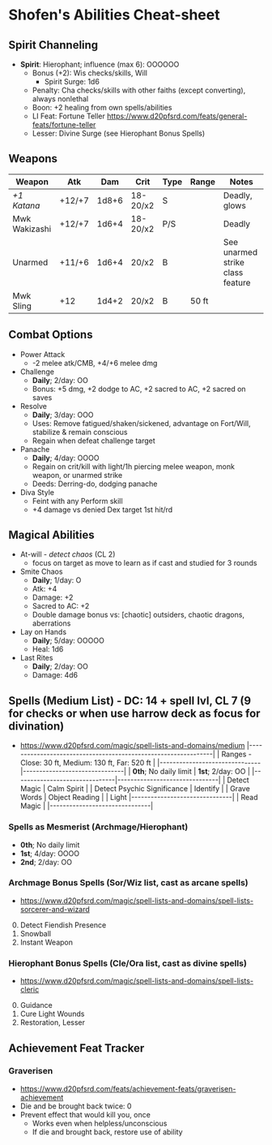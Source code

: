 # Shofen's Abilities Cheat-sheet
## Spirit Channeling
- **Spirit**: Hierophant; influence (max 6): OOOOOO
    - Bonus (+2): Wis checks/skills, Will
        - Spirit Surge: 1d6
    - Penalty: Cha checks/skills with other faiths (except converting), always nonlethal
    - Boon: +2 healing from own spells/abilities
    - LI Feat: Fortune Teller https://www.d20pfsrd.com/feats/general-feats/fortune-teller
    - Lesser: Divine Surge (see Hierophant Bonus Spells)

## Weapons
| Weapon        | Atk    | Dam   | Crit     | Type | Range | Notes
|---------------|--------|-------|----------|------|-------|------------
| *+1 Katana*   | +12/+7 | 1d8+6 | 18-20/x2 | S    |       | Deadly, glows
| Mwk Wakizashi | +12/+7 | 1d6+4 | 18-20/x2 | P/S  |       | Deadly
| Unarmed       | +11/+6 | 1d6+4 |    20/x2 | B    |       | See unarmed strike class feature
| Mwk Sling     | +12    | 1d4+2 |    20/x2 | B    | 50 ft |

## Combat Options
- Power Attack
    - -2 melee atk/CMB, +4/+6 melee dmg
- Challenge
    - **Daily**; 2/day: OO
    - Bonus: +5 dmg, +2 dodge to AC, +2 sacred to AC, +2 sacred on saves
- Resolve
    - **Daily**; 3/day: OOO
    - Uses: Remove fatigued/shaken/sickened, advantage on Fort/Will, stabilize & remain conscious
    - Regain when defeat challenge target
- Panache
    - **Daily**; 4/day: OOOO
    - Regain on crit/kill with light/1h piercing melee weapon, monk weapon, or unarmed strike
    - Deeds: Derring-do, dodging panache
- Diva Style
    - Feint with any Perform skill
    - +4 damage vs denied Dex target 1st hit/rd

## Magical Abilities
- At-will - *detect chaos* (CL 2)
    - focus on target as move to learn as if cast and studied for 3 rounds
- Smite Chaos
    - **Daily**; 1/day: O
    - Atk: +4
    - Damage: +2
    - Sacred to AC: +2
    - Double damage bonus vs: [chaotic] outsiders, chaotic dragons, aberrations
- Lay on Hands
    - **Daily**; 5/day: OOOOO
    - Heal: 1d6
- Last Rites
    - **Daily**; 2/day: OO
    - Damage: 4d6

## Spells (Medium List) - DC: 14 + spell lvl, CL 7 (9 for checks or when use harrow deck as focus for divination)
- https://www.d20pfsrd.com/magic/spell-lists-and-domains/medium
|---------------------------------------------------------------|
| Ranges - Close: 30 ft, Medium: 130 ft, Far: 520 ft            |
|-------------------------------|-------------------------------|
| **0th**; No daily limit       | **1st**; 2/day: OO            |
|-------------------------------|-------------------------------|
| Detect Magic                  | Calm Spirit                   |
| Detect Psychic Significance   | Identify                      |
| Grave Words                   | Object Reading                |
| Light                         |-------------------------------|
| Read Magic                    |
|-------------------------------|

### Spells as Mesmerist (Archmage/Hierophant)
- **0th**; No daily limit
- **1st**; 4/day: OOOO
- **2nd**; 2/day: OO

### Archmage Bonus Spells (Sor/Wiz list, cast as arcane spells)
- https://www.d20pfsrd.com/magic/spell-lists-and-domains/spell-lists-sorcerer-and-wizard
0. Detect Fiendish Presence
1. Snowball
2. Instant Weapon

### Hierophant Bonus Spells (Cle/Ora list, cast as divine spells)
- https://www.d20pfsrd.com/magic/spell-lists-and-domains/spell-lists-cleric
0. Guidance
1. Cure Light Wounds
2. Restoration, Lesser

## Achievement Feat Tracker
### Graverisen
- https://www.d20pfsrd.com/feats/achievement-feats/graverisen-achievement
- Die and be brought back twice: 0
- Prevent effect that would kill you, once
    - Works even when helpless/unconscious
    - If die and brought back, restore use of ability
